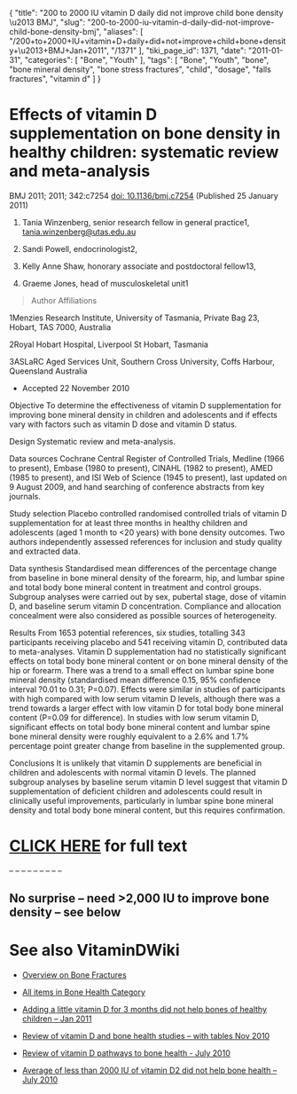 {
    "title": "200 to 2000 IU vitamin D daily did not improve child bone density \u2013 BMJ",
    "slug": "200-to-2000-iu-vitamin-d-daily-did-not-improve-child-bone-density-bmj",
    "aliases": [
        "/200+to+2000+IU+vitamin+D+daily+did+not+improve+child+bone+density+\u2013+BMJ+Jan+2011",
        "/1371"
    ],
    "tiki_page_id": 1371,
    "date": "2011-01-31",
    "categories": [
        "Bone",
        "Youth"
    ],
    "tags": [
        "Bone",
        "Youth",
        "bone",
        "bone mineral density",
        "bone stress fractures",
        "child",
        "dosage",
        "falls fractures",
        "vitamin d"
    ]
}


# Effects of vitamin D supplementation on bone density in healthy children: systematic review and meta-analysis

BMJ   2011;  2011;  342:c7254   [doi: 10.1136/bmj.c7254](https://doi.org/10.1136/bmj.c7254)  (Published 25 January 2011)

1. Tania Winzenberg, senior research fellow in general practice1, tania.winzenberg@utas.edu.au

2. Sandi Powell, endocrinologist2,

3. Kelly Anne Shaw, honorary associate and postdoctoral fellow13,

4. Graeme Jones, head of musculoskeletal unit1

> Author Affiliations

1Menzies Research Institute, University of Tasmania, Private Bag 23, Hobart, TAS 7000, Australia

2Royal Hobart Hospital, Liverpool St Hobart, Tasmania

3ASLaRC Aged Services Unit, Southern Cross University, Coffs Harbour, Queensland Australia

* Accepted 22 November 2010

Objective To determine the effectiveness of vitamin D supplementation for improving bone mineral density in children and adolescents and if effects vary with factors such as vitamin D dose and vitamin D status.

Design Systematic review and meta-analysis.

Data sources Cochrane Central Register of Controlled Trials, Medline (1966 to present), Embase (1980 to present), CINAHL (1982 to present), AMED (1985 to present), and ISI Web of Science (1945 to present), last updated on 9 August 2009, and hand searching of conference abstracts from key journals.

Study selection Placebo controlled randomised controlled trials of vitamin D supplementation for at least three months in healthy children and adolescents (aged 1 month to <20 years) with bone density outcomes. Two authors independently assessed references for inclusion and study quality and extracted data.

Data synthesis Standardised mean differences of the percentage change from baseline in bone mineral density of the forearm, hip, and lumbar spine and total body bone mineral content in treatment and control groups. Subgroup analyses were carried out by sex, pubertal stage, dose of vitamin D, and baseline serum vitamin D concentration. Compliance and allocation concealment were also considered as possible sources of heterogeneity.

Results From 1653 potential references, six studies, totalling 343 participants receiving placebo and 541 receiving vitamin D, contributed data to meta-analyses. Vitamin D supplementation had no statistically significant effects on total body bone mineral content or on bone mineral density of the hip or forearm. There was a trend to a small effect on lumbar spine bone mineral density (standardised mean difference 0.15, 95% confidence interval ?0.01 to 0.31; P=0.07). Effects were similar in studies of participants with high compared with low serum vitamin D levels, although there was a trend towards a larger effect with low vitamin D for total body bone mineral content (P=0.09 for difference). In studies with low serum vitamin D, significant effects on total body bone mineral content and lumbar spine bone mineral density were roughly equivalent to a 2.6% and 1.7% percentage point greater change from baseline in the supplemented group.

Conclusions It is unlikely that vitamin D supplements are beneficial in children and adolescents with normal vitamin D levels. The planned subgroup analyses by baseline serum vitamin D level suggest that vitamin D supplementation of deficient children and adolescents could result in clinically useful improvements, particularly in lumbar spine bone mineral density and total body bone mineral content, but this requires confirmation.

# [CLICK HERE](http://www.bmj.com/content/342/bmj.c7254.full) for full text

– – – – – – – – – 

## No surprise – need >2,000 IU to improve bone density – see below

# See also VitaminDWiki

* [Overview on Bone Fractures](/tags/overview-on-bone-fractures.html)

* [All items in Bone Health Category](https://www.VitaminDWiki.com/tiki-browse_categories.php?parentId=6&sort_mode=created_desc)

* [Adding a little vitamin D for 3 months did not help bones of healthy children – Jan 2011](/posts/adding-a-little-vitamin-d-for-3-months-did-not-help-bones-of-healthy-children)

* [Review of vitamin D and bone health studies – with tables Nov 2010](/posts/review-of-vitamin-d-and-bone-health-studies-with-tables)

* [Review of vitamin D pathways to bone health - July 2010](/posts/review-of-vitamin-d-pathways-to-bone-health)

* [Average of less than 2000 IU of vitamin D2 did not help bone health – July 2010](/posts/average-of-less-than-2000-iu-of-vitamin-d2-did-not-help-bone-health)